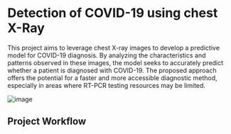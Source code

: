 # Detection of COVID-19 using chest X-Ray

This project aims to leverage chest X-ray images to develop a predictive model for COVID-19
diagnosis. By analyzing the characteristics and patterns observed in these images, the model
seeks to accurately predict whether a patient is diagnosed with COVID-19. The proposed
approach offers the potential for a faster and more accessible diagnostic method, especially in
areas where RT-PCR testing resources may be limited.

![image](https://github.com/ACM40960/project-SidBagwe98/assets/134402582/3cc62357-2d9c-41bc-82a5-f8495f4b3b75)


## Project Workflow
   
